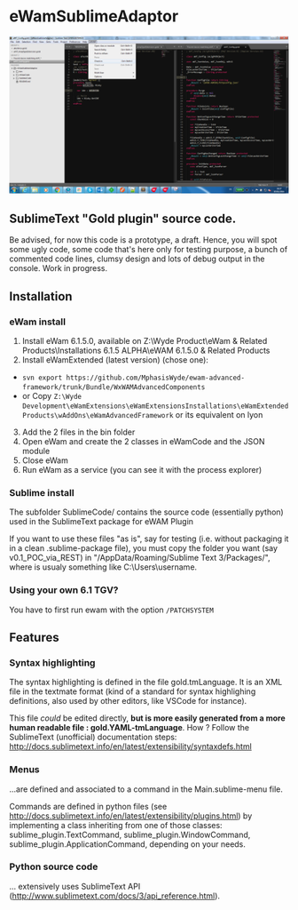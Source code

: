 # eWamSublimeAdaptor

![front end screen shot](screenshot.png)

## SublimeText "Gold plugin" source code.
Be advised, for now this code is a prototype, a draft. Hence, you will spot some ugly code, some code that's here only for testing purpose, a bunch of commented code lines, clumsy design and lots of debug output in the console. Work in progress.

## Installation
### eWam install
1. Install eWam 6.1.5.0, available on Z:\Wyde Product\eWam & Related Products\Installations 6.1.5 ALPHA\eWAM 6.1.5.0 & Related Products
2. Install eWamExtended (latest version) (chose one):   
  * `svn export https://github.com/MphasisWyde/ewam-advanced-framework/trunk/Bundle/WxWAMAdvancedComponents`   
  * or Copy `Z:\Wyde Development\eWamExtensions\eWamExtensionsInstallations\eWamExtended Products\wAddOns\eWamAdvancedFramework` or its equivalent on lyon
3. Add the 2 files in the bin folder
4. Open eWam and create the 2 classes in eWamCode and the JSON module
5. Close eWam
6. Run eWam as a service (you can see it with the process explorer)

### Sublime install
The subfolder SublimeCode/ contains the source code (essentially python) used in the SublimeText package for eWAM Plugin

If you want to use these files "as is", say for testing (i.e. without packaging it in a clean .sublime-package file), you must copy the folder you want (say v0.1_POC_via_REST) in "<user folder>/AppData/Roaming/Sublime Text 3/Packages/", where <user folder> is usualy something like C:\Users\username\.

### Using your own 6.1 TGV?
You have to first run ewam with the option `/PATCHSYSTEM`

## Features

### Syntax highlighting

The syntax highlighting is defined in the file gold.tmLanguage. It is an XML file in the textmate format (kind of a standard for syntax highlighing definitions, also used by other editors, like VSCode for instance).

This file _could_ be edited directly, **but is more easily generated from a more human readable file : gold.YAML-tmLanguage**. How ? Follow the SublimeText (unofficial) documentation steps: http://docs.sublimetext.info/en/latest/extensibility/syntaxdefs.html

### Menus

...are defined and associated to a command in the Main.sublime-menu file.

Commands are defined in python files (see http://docs.sublimetext.info/en/latest/extensibility/plugins.html) by implementing a class inheriting from one of those classes: sublime_plugin.TextCommand, sublime_plugin.WindowCommand, sublime_plugin.ApplicationCommand, depending on your needs.

### Python source code

... extensively uses SublimeText API (http://www.sublimetext.com/docs/3/api_reference.html).

